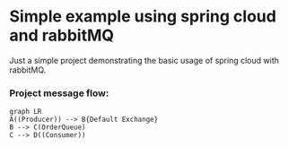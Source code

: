 # Simple example using spring cloud and rabbitMQ

Just a simple project demonstrating the basic usage of spring cloud with rabbitMQ.

  ### Project message flow:
```mermaid
graph LR
A((Producer)) --> B{Default Exchange}
B --> C(OrderQueue)
C --> D((Consumer))